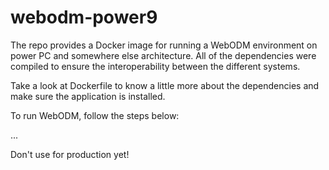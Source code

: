 # webodm-power9

The repo provides a Docker image for running a WebODM environment on power PC and somewhere else architecture. All of the dependencies were compiled to ensure the interoperability between the different systems.


Take a look at Dockerfile to know a little more about the dependencies and make sure the application is installed.

To run WebODM, follow the steps below:

...


Don't use for production yet!
